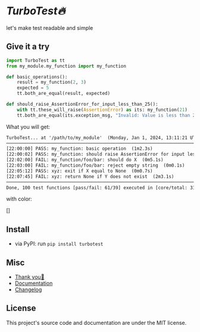 # *TurboTest🔥*

let's make test readable and simple


## Give it a try

```python
import TurboTest as tt
from my_module.my_function import my_function

def basic_operations():
    result = my_function(2, 3)
    expected = 5
    tt.both_are_equal(result, expected)

def should_raise_AssertionError_for_input_less_than_25():
    with tt.these_will_raise(AssertionError) as its: my_function(21)
    tt.both_are_equal(its.exception_msg, "Invalid: Value is less than 25.")
```

What you will get:

```txt
TurboTest... at '/path/to/my_module'  (Monday, Jan 1, 2024, 13:11:21 UTC-0800)
────────────────────────────────────────────────────────────────────────────────────────────
[22:00:00] PASS: my_function: basic operation  (1m2.3s)
[22:00:02] PASS: my_function: should raise AssertionError for input less than 25  (2m2.1s)
[22:02:00] FAIL: my_function/foo/bar: should do X  (0m5.1s)
[22:03:00] FAIL: my_function/foo/bar: reject empty string  (0m0.1s)
[22:05:12] PASS: xyz: exit if X equal to None  (0m0.7s)
[22:07:45] FAIL: xyz: return None if Y does not exist  (2m3.1s)
────────────────────────────────────────────────────────────────────────────────────────────
Done, 100 test functions [pass/fail: 61/39] executed in [core/total: 31m2.0s/37m3.1s] 🔥🔥
```

with color:

[]


## Install

- via PyPI: run `pip install turbotest`

## Misc

- [Thank you💙](https://nvfp.github.io/thank-you)
- [Documentation](https://nvfp.github.io/mykit)
- [Changelog](https://nvfp.github.io/mykit/changelog)


## License

This project's source code and documentation are under the MIT license.
